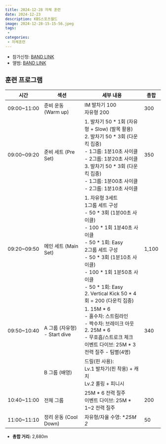 ```yaml
---
title: 2024-12-28 자체 훈련
date: 2024-12-23
description: KBS스포츠월드
image: 2024-12-28-15-15-56.jpeg
tags:
 - 
categories:
 - 자체훈련
---
```


- 참가신청: [BAND LINK](https://band.us/band/93484357/schedule/4%2F93484357%2F548827662%2F19700101)
- 앨범: [BAND LINK](https://band.us/band/93484357/album/84021936)

## 훈련 프로그램

| 시간          | 섹션            | 세부 내용                                                                                                                                                                                                                                  | 총합  |
|---------------|-----------------|------------------------------------------------------------------------------------------------------------------------------------------------------------------------------------------------------------------------------------------|-------|
| 09:00~11:00   | 준비 운동 (Warm up) | IM 발차기 100 <br> 자유형 200                                                                                                                                                                                         | 300   |
| 09:00~09:20   | 준비 세트 (Pre Set) | 1. 발차기 50 * 1회 (자유형 + Slow) (발목 활용) <br> 2. 발차기 50 * 3회 (다운킥 집중) <br> - 1그룹: 1분10초 사이클 <br> - 2그룹: 1분20초 사이클 <br> 3. 발차기 50 * 3회 (다운킥 집중) <br> - 1그룹: 1분00초 사이클 <br> - 2그룹: 1분10초 사이클 | 350   |
| 09:20~09:50   | 메인 세트 (Main Set) | 1. 자유형 3세트 <br> 1그룹 세트 구성<br> - 50 * 3회 (1분00초 사이클) <br> - 100 * 1회 1분40초 사이클 <br> - 50 * 1회: Easy <br> 2그룹 세트 구성<br> - 50 * 3회 (1분10초 사이클) <br> - 100 * 1회 1분50초 사이클 <br> - 50 * 1회: Easy <br> 2. Vertical Kick 50 * 4회 = 200 (다운킥 집중) | 1,100   |
| 09:50~10:40   | A 그룹 (자유형) - Start dive    | 1. 15M * 6 <br> - 홀수차: 스트림라인 <br> - 짝수차: 브레이크 아웃 <br> 2. 25M * 6 <br> - 무호흡/스트로크 체크 <br> 이벤트 다이브: 25M * 3 전력 질주 - 팀별(4명)                                                                                 | 340   |
|               | B 그룹 (배영)       | 드릴(핀 사용): <br> Lv.1 발차기(핀 착용) + 캐치 <br> Lv.2 롤링 + 피니시                                                                                                                                                                |       |
| 10:40~11:00   | 전체 그룹           | 25M * 6 전력 질주 <br> 이벤트 다이브: 25M * 1~2 전력 질주                                                                                                                                                                               | 200   |
| 11:00~11:10   | 정리 운동 (Cool Down) | 자유형/자율 수영: **25M *2**                                                                                                                                                                                                          | 50    |

- **총합 거리:** 2,680m
